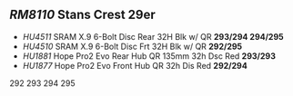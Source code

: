 ## *RM8110* Stans Crest 29er
* *HU4511* SRAM X.9 6-Bolt Disc Rear 32H Blk w/ QR **293/294 294/295**
* *HU4510* SRAM X.9 6-Bolt Disc Frt 32H Blk w/ QR **292/295**
* *HU1881* Hope Pro2 Evo Rear Hub QR 135mm 32h Dsc Red **293/293**
* *HU1877* Hope Pro2 Evo Front Hub QR 32h Dis Red **292/294**

292
293
294
295
